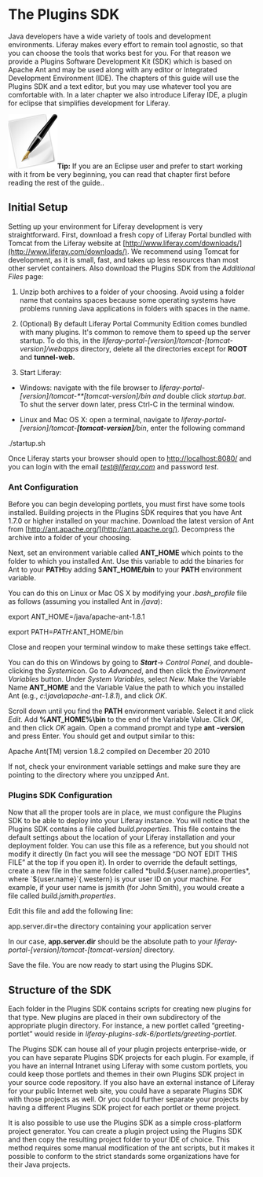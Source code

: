 # The Plugins SDK

Java developers have a wide variety of tools and development
environments. Liferay makes every effort to remain tool agnostic, so
that you can choose the tools that works best for you. For that reason
we provide a Plugins Software Development Kit (SDK) which is based on
Apache Ant and may be used along with any editor or Integrated
Development Environment (IDE). The chapters of this guide will use the
Plugins SDK and a text editor, but you may use whatever tool you are
comfortable with. In a later chapter we also introduce Liferay IDE, a
plugin for eclipse that simplifies development for Liferay.


![image](../../images/02-plugins-sdk_html_5c790363.png)**Tip:** If you are an Eclipse
user and prefer to start working with it from be very beginning, you can
read that chapter first before reading the rest of the guide..

## Initial Setup

Setting up your environment for Liferay development is very
straightforward. First, download a fresh copy of Liferay Portal bundled
with Tomcat from the Liferay website at
[http://www.liferay.com/downloads/](http://www.liferay.com/downloads/).
We recommend using Tomcat for development, as it is small, fast, and
takes up less resources than most other servlet containers. Also
download the Plugins SDK from the *Additional Files* page:

1.  Unzip both archives to a folder of your choosing. Avoid using a
    folder name that contains spaces because some operating systems have
    problems running Java applications in folders with spaces in the
    name.

2.  (Optional) By default Liferay Portal Community Edition comes bundled
    with many plugins. It's common to remove them to speed up the server
    startup. To do this, in the
    *liferay-portal-[version]/tomcat-[tomcat-version]/webapps*
    directory, delete all the directories except for **ROOT** and
    **tunnel-web.**

3.  Start Liferay:

-   Windows: navigate with the file browser to
    *liferay-portal-[version]/tomcat-**[tomcat-version]/bin and* double
    click *startup.bat*. To shut the server down later, press Ctrl-C in
    the terminal window.

-   Linux and Mac OS X: open a terminal, navigate to
    *liferay-portal-[version]/tomcat-**[tomcat-version]**/bin*, enter
    the following command

./startup.sh


Once Liferay starts your browser should open to
[http://localhost:8080/](http://localhost:8080/) and you can login with
the email *test@liferay.com* and password *test*.

### Ant Configuration

Before you can begin developing portlets, you must first have some tools
installed. Building projects in the Plugins SDK requires that you have
Ant 1.7.0 or higher installed on your machine. Download the latest
version of Ant from [http://ant.apache.org/](http://ant.apache.org/).
Decompress the archive into a folder of your choosing.

Next, set an environment variable called **ANT\_HOME** which points to
the folder to which you installed Ant. Use this variable to add the
binaries for Ant to your **PATH**by adding $**ANT\_HOME/bin** to your
**PATH** environment variable.

You can do this on Linux or Mac OS X by modifying your *.bash\_profile*
file as follows (assuming you installed Ant in */java*):

export ANT\_HOME=/java/apache-ant-1.8.1

export PATH=$PATH:$ANT\_HOME/bin

Close and reopen your terminal window to make these settings take
effect.

You can do this on Windows by going to ***Start***-\> *Control Panel*,
and double-clicking the *System*icon. Go to *Advanced*, and then click
the *Environment Variables* button. Under *System Variables*, select
*New*. Make the Variable Name **ANT\_HOME** and the Variable Value the
path to which you installed Ant (e.g., *c:\\java\\apache-ant-1.8.1*),
and click *OK*.

Scroll down until you find the **PATH** environment variable. Select it
and click *Edit*. Add **%ANT\_HOME%\\bin** to the end of the Variable
Value. Click *OK*, and then click *OK* again. Open a command prompt and
type **ant** **-version** and press Enter. You should get and output
similar to this:

Apache Ant(TM) version 1.8.2 compiled on December 20 2010


If not, check your environment variable settings and make sure they are
pointing to the directory where you unzipped Ant.

### Plugins SDK Configuration

Now that all the proper tools are in place, we must configure the
Plugins SDK to be able to deploy into your Liferay instance. You will
notice that the Plugins SDK contains a file called *build.properties*.
This file contains the default settings about the location of your
Liferay installation and your deployment folder. You can use this file
as a reference, but you should not modify it directly (In fact you will
see the message “DO NOT EDIT THIS FILE” at the top if you open it). In
order to override the default settings, create a new file in the same
folder called *build.${user.name}.properties*, where
`${user.name}`{.western} is your user ID on your machine. For example,
if your user name is jsmith (for John Smith), you would create a file
called *build.jsmith.properties*.

Edit this file and add the following line:

app.server.dir=the directory containing your application server

In our case, **app.server.dir** should be the absolute path to your
*liferay-portal-[version]/tomcat-[tomcat-version]* directory.

Save the file. You are now ready to start using the Plugins SDK.

## Structure of the SDK

Each folder in the Plugins SDK contains scripts for creating new plugins
for that type. New plugins are placed in their own subdirectory of the
appropriate plugin directory. For instance, a new portlet called
“greeting-portlet” would reside in
*liferay-plugins-sdk-6/portlets/greeting-portlet*.

The Plugins SDK can house all of your plugin projects enterprise-wide,
or you can have separate Plugins SDK projects for each plugin. For
example, if you have an internal Intranet using Liferay with some custom
portlets, you could keep those portlets and themes in their own Plugins
SDK project in your source code repository. If you also have an external
instance of Liferay for your public Internet web site, you could have a
separate Plugins SDK with those projects as well. Or you could further
separate your projects by having a different Plugins SDK project for
each portlet or theme project.

It is also possible to use use the Plugins SDK as a simple
cross-platform project generator. You can create a plugin project using
the Plugins SDK and then copy the resulting project folder to your IDE
of choice. This method requires some manual modification of the ant
scripts, but it makes it possible to conform to the strict standards
some organizations have for their Java projects.
